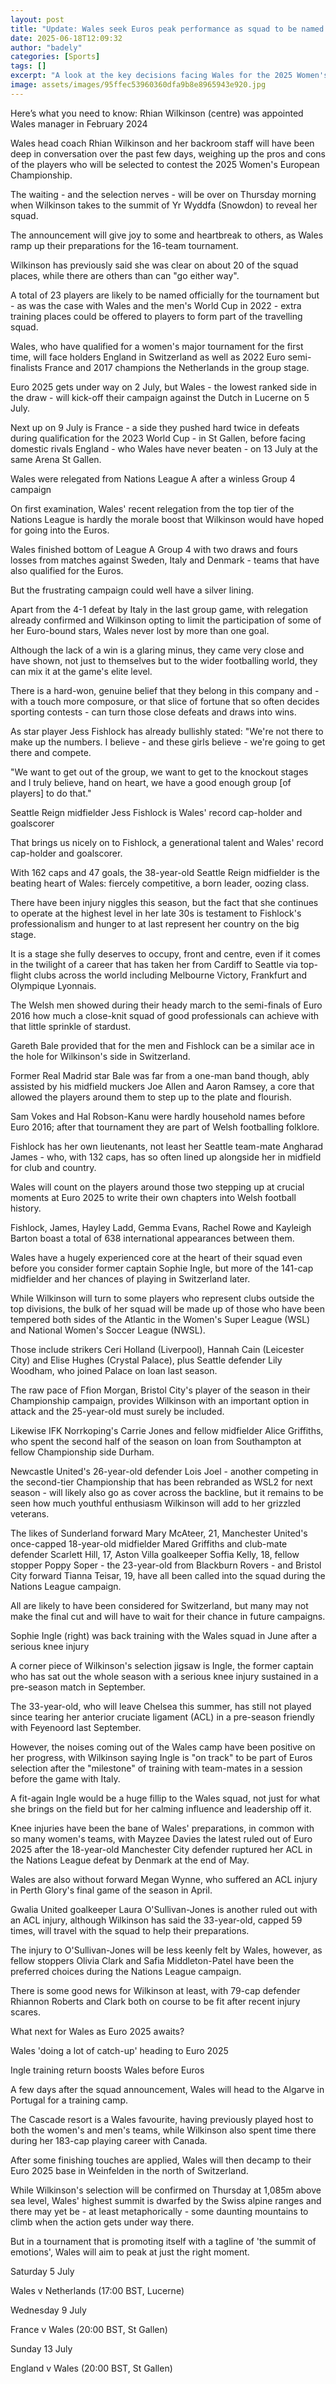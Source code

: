 ```yaml
---
layout: post
title: "Update: Wales seek Euros peak performance as squad to be named at mountain top"
date: 2025-06-18T12:09:32
author: "badely"
categories: [Sports]
tags: []
excerpt: "A look at the key decisions facing Wales for the 2025 Women's European Championship as boss Rhian Wilkinson prepares to confirm her final squad."
image: assets/images/95ffec53960360dfa9b8e8965943e920.jpg
---
```


Here’s what you need to know: Rhian Wilkinson (centre) was appointed Wales manager in February 2024

Wales head coach Rhian Wilkinson and her backroom staff will have been deep in conversation over the past few days, weighing up the pros and cons of the players who will be selected to contest the 2025 Women's European Championship.

The waiting - and the selection nerves - will be over on Thursday morning when Wilkinson takes to the summit of Yr Wyddfa (Snowdon) to reveal her squad.

The announcement will give joy to some and heartbreak to others, as Wales ramp up their preparations for the 16-team tournament.

Wilkinson has previously said she was clear on about 20 of the squad places, while there are others than can "go either way".

A total of 23 players are likely to be named officially for the tournament but - as was the case with Wales and the men's World Cup in 2022 - extra training places could be offered to players to form part of the travelling squad.

Wales, who have qualified for a women's major tournament for the first time, will face holders England in Switzerland as well as 2022 Euro semi-finalists France and 2017 champions the Netherlands in the group stage.

Euro 2025 gets under way on 2 July, but Wales - the lowest ranked side in the draw - will kick-off their campaign against the Dutch in Lucerne on 5 July.

Next up on 9 July is France - a side they pushed hard twice in defeats during qualification for the 2023 World Cup - in St Gallen, before facing domestic rivals England - who Wales have never beaten - on 13 July at the same Arena St Gallen.

Wales were relegated from Nations League A after a winless Group 4 campaign

On first examination, Wales' recent relegation from the top tier of the Nations League is hardly the morale boost that Wilkinson would have hoped for going into the Euros.

Wales finished bottom of League A Group 4 with two draws and fours losses from matches against Sweden, Italy and Denmark - teams that have also qualified for the Euros.

But the frustrating campaign could well have a silver lining.

Apart from the 4-1 defeat by Italy in the last group game, with relegation already confirmed and Wilkinson opting to limit the participation of some of her Euro-bound stars, Wales never lost by more than one goal.

Although the lack of a win is a glaring minus, they came very close and have shown, not just to themselves but to the wider footballing world, they can mix it at the game's elite level.

There is a hard-won, genuine belief that they belong in this company and - with a touch more composure, or that slice of fortune that so often decides sporting contests - can turn those close defeats and draws into wins.

As star player Jess Fishlock has already bullishly stated: "We're not there to make up the numbers. I believe - and these girls believe - we're going to get there and compete. 

"We want to get out of the group, we want to get to the knockout stages and I truly believe, hand on heart, we have a good enough group [of players] to do that."

Seattle Reign midfielder Jess Fishlock is Wales' record cap-holder and goalscorer

That brings us nicely on to Fishlock, a generational talent and Wales' record cap-holder and goalscorer.

With 162 caps and 47 goals, the 38-year-old Seattle Reign midfielder is the beating heart of Wales: fiercely competitive, a born leader, oozing class.

There have been injury niggles this season, but the fact that she continues to operate at the highest level in her late 30s is testament to Fishlock's professionalism and hunger to at last represent her country on the big stage.

It is a stage she fully deserves to occupy, front and centre, even if it comes in the twilight of a career that has taken her from Cardiff to Seattle via top-flight clubs across the world including Melbourne Victory, Frankfurt and Olympique Lyonnais.

The Welsh men showed during their heady march to the semi-finals of Euro 2016 how much a close-knit squad of good professionals can achieve with that little sprinkle of stardust.

Gareth Bale provided that for the men and Fishlock can be a similar ace in the hole for Wilkinson's side in Switzerland.

Former Real Madrid star Bale was far from a one-man band though, ably assisted by his midfield muckers Joe Allen and Aaron Ramsey, a core that allowed the players around them to step up to the plate and flourish. 

Sam Vokes and Hal Robson-Kanu were hardly household names before Euro 2016; after that tournament they are part of Welsh footballing folklore.

Fishlock has her own lieutenants, not least her Seattle team-mate Angharad James - who, with 132 caps, has so often lined up alongside her in midfield for club and country. 

Wales will count on the players around those two stepping up at crucial moments at Euro 2025 to write their own chapters into Welsh football history.

Fishlock, James, Hayley Ladd, Gemma Evans, Rachel Rowe and Kayleigh Barton boast a total of 638 international appearances between them.

Wales have a hugely experienced core at the heart of their squad even before you consider former captain Sophie Ingle, but more of the 141-cap midfielder and her chances of playing in Switzerland later.

While Wilkinson will turn to some players who represent clubs outside the top divisions, the bulk of her squad will be made up of those who have been tempered both sides of the Atlantic in the Women's Super League (WSL) and National Women's Soccer League (NWSL).

Those include strikers Ceri Holland (Liverpool), Hannah Cain (Leicester City) and Elise Hughes (Crystal Palace), plus Seattle defender Lily Woodham, who joined Palace on loan last season.

The raw pace of Ffion Morgan, Bristol City's player of the season in their Championship campaign, provides Wilkinson with an important option in attack and the 25-year-old must surely be included.

Likewise IFK Norrkoping's Carrie Jones and fellow midfielder Alice Griffiths, who spent the second half of the season on loan from Southampton at fellow Championship side Durham. 

Newcastle United's 26-year-old defender Lois Joel - another competing in the second-tier Championship that has been rebranded as WSL2 for next season - will likely also go as cover across the backline, but it remains to be seen how much youthful enthusiasm Wilkinson will add to her grizzled veterans.

The likes of Sunderland forward Mary McAteer, 21, Manchester United's once-capped 18-year-old midfielder Mared Griffiths and club-mate defender Scarlett Hill, 17, Aston Villa goalkeeper Soffia Kelly, 18, fellow stopper Poppy Soper - the 23-year-old from Blackburn Rovers - and Bristol City forward Tianna Teisar, 19, have all been called into the squad during the Nations League campaign.

All are likely to have been considered for Switzerland, but many may not make the final cut and will have to wait for their chance in future campaigns.

Sophie Ingle (right) was back training with the Wales squad in June after a serious knee injury

A corner piece of Wilkinson's selection jigsaw is Ingle, the former captain who has sat out the whole season with a serious knee injury sustained in a pre-season match in September.

The 33-year-old, who will leave Chelsea this summer, has still not played since tearing her anterior cruciate ligament (ACL) in a pre-season friendly with Feyenoord last September.

However, the noises coming out of the Wales camp have been positive on her progress, with Wilkinson saying Ingle is "on track" to be part of Euros selection after the "milestone" of training with team-mates in a session before the game with Italy.

A fit-again Ingle would be a huge fillip to the Wales squad, not just for what she brings on the field but for her calming influence and leadership off it.

Knee injuries have been the bane of Wales' preparations, in common with so many women's teams, with Mayzee Davies the latest ruled out of Euro 2025 after the 18-year-old Manchester City defender ruptured her ACL in the Nations League defeat by Denmark at the end of May.

Wales are also without forward Megan Wynne, who suffered an ACL injury in Perth Glory's final game of the season in April.

Gwalia United goalkeeper Laura O'Sullivan-Jones is another ruled out with an ACL injury, although Wilkinson has said the 33-year-old, capped 59 times, will travel with the squad to help their preparations.

The injury to O'Sullivan-Jones will be less keenly felt by Wales, however, as fellow stoppers Olivia Clark and Safia Middleton-Patel have been the preferred choices during the Nations League campaign.

There is some good news for Wilkinson at least, with 79-cap defender Rhiannon Roberts and Clark both on course to be fit after recent injury scares.

What next for Wales as Euro 2025 awaits?

Wales 'doing a lot of catch-up' heading to Euro 2025

Ingle training return boosts Wales before Euros

A few days after the squad announcement, Wales will head to the Algarve in Portugal for a training camp.

The Cascade resort is a Wales favourite, having previously played host to both the women's and men's teams, while Wilkinson also spent time there during her 183-cap playing career with Canada.

After some finishing touches are applied, Wales will then decamp to their Euro 2025 base in Weinfelden in the north of Switzerland.

While Wilkinson's selection will be confirmed on Thursday at 1,085m above sea level, Wales' highest summit is dwarfed by the Swiss alpine ranges and there may yet be - at least metaphorically - some daunting mountains to climb when the action gets under way there.

But in a tournament that is promoting itself with a tagline of 'the summit of emotions', Wales will aim to peak at just the right moment.

Saturday 5 July

Wales v Netherlands (17:00 BST, Lucerne)

Wednesday 9 July

France v Wales (20:00 BST, St Gallen)

Sunday 13 July

England v Wales (20:00 BST, St Gallen)

